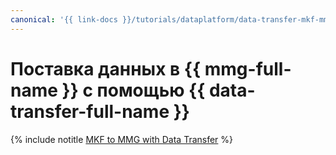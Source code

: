 ```yaml
---
canonical: '{{ link-docs }}/tutorials/dataplatform/data-transfer-mkf-mmg'
---
```


# Поставка данных в {{ mmg-full-name }} с помощью {{ data-transfer-full-name }}

{% include notitle [MKF to MMG with Data Transfer](../../_tutorials/dataplatform/data-transfer-mkf-mmg.md) %}

